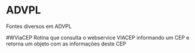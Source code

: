 # ADVPL
Fontes diversos em ADVPL

#WViaCEP
Rotina que consulta o webservice VIACEP informando um CEP e retorna um objeto com as informações deste CEP
